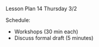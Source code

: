 Lesson Plan 14
Thursday 3/2

Schedule:
- Workshops (30 min each)
- Discuss formal draft (5 minutes)
